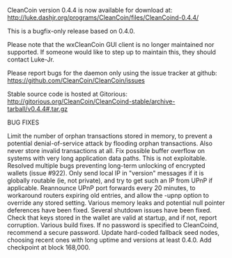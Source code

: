 CleanCoin version 0.4.4 is now available for download at:
http://luke.dashjr.org/programs/CleanCoin/files/CleanCoind-0.4.4/

This is a bugfix-only release based on 0.4.0.

Please note that the wxCleanCoin GUI client is no longer maintained nor supported. If someone would like to step up to maintain this, they should contact Luke-Jr.

Please report bugs for the daemon only using the issue tracker at github:
https://github.com/CleanCoin/CleanCoin/issues

Stable source code is hosted at Gitorious:
http://gitorious.org/CleanCoin/CleanCoind-stable/archive-tarball/v0.4.4#.tar.gz

BUG FIXES

Limit the number of orphan transactions stored in memory, to prevent a potential denial-of-service attack by flooding orphan transactions. Also never store invalid transactions at all.
Fix possible buffer overflow on systems with very long application data paths. This is not exploitable.
Resolved multiple bugs preventing long-term unlocking of encrypted wallets (issue #922).
Only send local IP in "version" messages if it is globally routable (ie, not private), and try to get such an IP from UPnP if applicable.
Reannounce UPnP port forwards every 20 minutes, to workaround routers expiring old entries, and allow the -upnp option to override any stored setting.
Various memory leaks and potential null pointer deferences have been
fixed.
Several shutdown issues have been fixed.
Check that keys stored in the wallet are valid at startup, and if not,
report corruption.
Various build fixes.
If no password is specified to CleanCoind, recommend a secure password.
Update hard-coded fallback seed nodes, choosing recent ones with long uptime and versions at least 0.4.0.
Add checkpoint at block 168,000.


